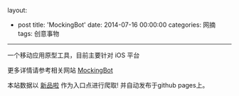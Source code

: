 layout: 
  - post 
title: 'MockingBot' 
date: 2014-07-16 00:00:00 
categories: 网摘 
tags: 创意事物 
---

一个移动应用原型工具，目前主要针对 iOS 平台  

更多详情请参考相关网站 [MockingBot](https://mockingbot.com/)  

本站数据以 [新品啦](http://xinpinla.com/) 作为入口点进行爬取! 并自动发布于github pages上。  
